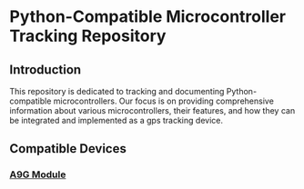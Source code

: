 # Python-Compatible Microcontroller Tracking Repository

## Introduction
This repository is dedicated to tracking and documenting Python-compatible microcontrollers. Our focus is on providing comprehensive information about various microcontrollers, their features, and how they can be integrated and implemented as a gps tracking device.

## Compatible Devices

### [A9G Module](/Devices/A9G/README.md)
